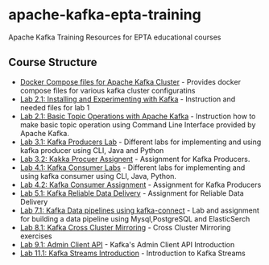 # apache-kafka-epta-training
Apache Kafka Training Resources for EPTA educational courses

## Course Structure

  * [Docker Compose files for Apache Kafka Cluster](docker-compose-files/README.md) - Provides docker compose files for various kafka cluster configuratins
  * [Lab 2.1: Installing and Experimenting with Kafka](session-two-lab/README.md) - Instruction and needed files for lab 1
  * [Lab 2.1: Basic Topic Operations with Apache Kafka](session-two-lab2/README.md) - Instruction how to make basic topic operation using Command Line Interface provided by Apache Kafka. 
  * [Lab 3.1: Kafka Producers Lab](session-three-lab1/README.md) - Different labs for implementing and using kafka producer using CLI, Java and Python
  * [Lab 3.2: Kakka Procuer Assignent](session-three-lab2/advanced-kafka-producer-assignment/README.md) - Assignment for Kafka Producers.
  * [Lab 4.1: Kafka Consumer Labs](session-four-lab1/README.md) - Different labs for implementing and using kafka consumer using CLI, Java, Python. 
  * [Lab 4.2: Kafka Consumer Assignment](session-four-lab2/kafka-consumer-assignment/README.md) - Assignment for Kafka Producers
  * [Lab 5.1: Kafka Reliable Data Delivery](session-five-lab1/README.md) - Assignment for Reliable Data Delivery
  * [Lab 7.1: Kafka Data pipelines using kafka-connect](session-seven-lab/README.md) - Lab and assignment for building a data pipeline using Mysql,PostgreSQL and ElasticSerch
  * [Lab 8.1: Kafka Cross Cluster Mirroring](session-eight-lab/README.md) - Cross Cluster Mirroring exercises
  * [Lab 9.1: Admin Client API](session-nine-lab/README.md) - Kafka's Admin Client API Introduction
  * [Lab 11.1: Kafka Streams Introduction](session-eleven-lab/README.med) - Introduction to Kafka Streams
